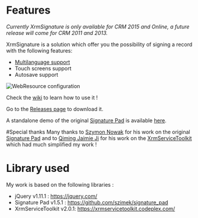 # Features
_Currently XrmSignature is only available for CRM 2015 and Online, a future release will come for CRM 2011 and 2013._

XrmSignature is a solution which offer you the possibility of signing a record with the following features\:
* [Multilanguage support](https://github.com/BackToTheCrm/XrmSignature/wiki/Localization)
* Touch screens support
* Autosave support

![WebResource configuration](https://raw.githubusercontent.com/wiki/BackToTheCrm/XrmSignature/SignaturePad.png)

Check the [wiki](https://github.com/BackToTheCrm/XrmSignature/wiki) to learn how to use it !

Go to the [Releases page](https://github.com/BackToTheCrm/XrmSignature/releases) to download it.

A standalone demo of the original [Signature Pad](https://github.com/szimek/signature_pad) is available [here](http://szimek.github.io/signature_pad/).

#Special thanks
Many thanks to [Szymon Nowak](https://github.com/szimek) for his work on the original [Signature Pad](https://github.com/szimek/signature_pad) and to [Qiming Jaimie Ji](https://www.codeplex.com/site/users/view/jaimieji) for his work on the [XrmServiceToolkit](https://xrmservicetoolkit.codeplex.com/) which had much simplified my work !

# Library used
My work is based on the following libraries \:

- jQuery v1.11.1 :          https://jquery.com/
- Signature Pad v1.5.1 :    https://github.com/szimek/signature_pad
- XrmServiceToolkit v2.0.1: https://xrmservicetoolkit.codeplex.com/
